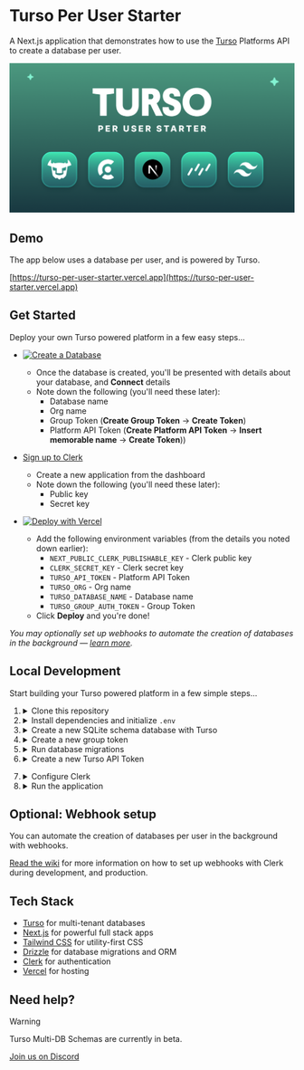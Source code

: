 # Turso Per User Starter

A Next.js application that demonstrates how to use the [Turso](https://turso.tech) Platforms API to create a database per user.

![Turso Per User Starter](/app/opengraph-image.png)

## Demo

The app below uses a database per user, and is powered by Turso.

[https://turso-per-user-starter.vercel.app](https://turso-per-user-starter.vercel.app)

## Get Started

Deploy your own Turso powered platform in a few easy steps...

- [![Create a Database](https://sqlite.new/button)](https://sqlite.new?dump=https%3A%2F%2Fraw.githubusercontent.com%2Fnotrab%2Fturso-per-user-starter%2Fmain%2Fdump.sql&type=schema)

  - Once the database is created, you'll be presented with details about your database, and **Connect** details
  - Note down the following (you'll need these later):
    - Database name
    - Org name
    - Group Token (**Create Group Token** -> **Create Token**)
    - Platform API Token (**Create Platform API Token** -> **Insert memorable name** -> **Create Token**))

- [Sign up to Clerk](https://clerk.com)
  - Create a new application from the dashboard
  - Note down the following (you'll need these later):
    - Public key
    - Secret key
- [![Deploy with Vercel](https://vercel.com/button)](https://vercel.com/new/clone?repository-url=https%3A%2F%2Fgithub.com%2Fnotrab%2Fturso-per-user-starter&env=NEXT_PUBLIC_CLERK_PUBLISHABLE_KEY,CLERK_SECRET_KEY,TURSO_API_TOKEN,TURSO_ORG,TURSO_DATABASE_NAME,TURSO_GROUP_AUTH_TOKEN&demo-title=Turso%20Per%20User%20Starter&demo-description=Create%20a%20database%20per%20user&demo-image=https://raw.githubusercontent.com/notrab/turso-per-user-starter/28373b4c9c74f814e3749525ee3d53b603176834/app/opengraph-image.png&demo-url=https%3A%2F%2Fturso-per-user-starter.vercel.app)
  - Add the following environment variables (from the details you noted down earlier):
    - `NEXT_PUBLIC_CLERK_PUBLISHABLE_KEY` - Clerk public key
    - `CLERK_SECRET_KEY` - Clerk secret key
    - `TURSO_API_TOKEN` - Platform API Token
    - `TURSO_ORG` - Org name
    - `TURSO_DATABASE_NAME` - Database name
    - `TURSO_GROUP_AUTH_TOKEN` - Group Token
  - Click **Deploy** and you're done!

_You may optionally set up webhooks to automate the creation of databases in the background &mdash; [learn more](https://github.com/notrab/turso-per-user-starter/wiki/Webhooks#using-webhooks-in-production)._

## Local Development

Start building your Turso powered platform in a few simple steps...

1. <details>
   <summary>Clone this repository</summary>

   Begin by cloning this repository to your machine:

   ```bash
   git clone https://github.com/notrab/turso-per-user-starter.git
   cd turso-per-user-starter
   ```

   </details>

2. <details>
   <summary>Install dependencies and initialize <code>.env</code></summary>

   Run the following:

   ```bash
   cp .env.example .env
   npm install
   ```

   </details>

3. <details>
   <summary>Create a new SQLite schema database with Turso</summary>

   Follow the instructions to install the [Turso CLI](https://docs.turso.tech/cli/installation), and then run the following:

   ```bash
   turso db create <database-name> --type schema
   ```

   > Alternatively, you can [sign up](https://app.turso.tech) on the web, and create a new schema database from there.

   Now update `.env` to include your organization, and schema database name:

   ```bash
   TURSO_ORG=
   TURSO_DATABASE_NAME=
   ```

   > The `TURSO_ORG` can be your personal username, or the name of any organization you have with other users.

   </details>

4. <details>
   <summary>Create a new group token</summary>

   Run the following:

   ```bash
   turso group tokens create <database-name>
   ```

   Now update `.env` to include the group token:

   ```bash
   TURSO_GROUP_AUTH_TOKEN=
   ```

   > If you didn't already have one, a new group will be created for you with the name `default`.

   </details>

5. <details>
   <summary>Run database migrations</summary>

   Run the following:

   ```bash
   npm run db:migrate
   ```

   > If you make changes to `db/schema.ts`, make sure to run `npm run db:generate` to create the migrations, and `npm run db:migrate` to apply them.

   </details>

6. <details>
   <summary>Create a new Turso API Token</summary>

   Run the following:

   ```bash
   turso auth api-tokens mint clerk
   ```

   Then set the API token in the `.env` file:

   ```bash
   TURSO_API_TOKEN=
   ```

  </details>

7. <details>
   <summary>Configure Clerk</summary>

   [Sign up to Clerk](https://clerk.com) and create a new application.

   Add your Clerk public key and secret key to the `.env` file:

   ```bash
   NEXT_PUBLIC_CLERK_PUBLISHABLE_KEY=
   CLERK_SECRET_KEY=
   ```

   </details>

8. <details>
   <summary>Run the application</summary>

   Run the following:

   ```bash
   npm run dev
   ```

   Now open [http://localhost:3000](http://localhost:3000) with your browser to try out the app!

    </details>

## Optional: Webhook setup

You can automate the creation of databases per user in the background with webhooks.

[Read the wiki](https://github.com/notrab/turso-per-user-starter/wiki/Webhooks#using-webhooks-locally) for more information on how to set up webhooks with Clerk during development, and production.

## Tech Stack

- [Turso](https://turso.tech) for multi-tenant databases
- [Next.js](https://nextjs.org) for powerful full stack apps
- [Tailwind CSS](https://tailwindcss.com) for utility-first CSS
- [Drizzle](https://orm.drizzle.team) for database migrations and ORM
- [Clerk](https://clerk.com) for authentication
- [Vercel](https://vercel.com) for hosting

## Need help?

> [!WARNING]
> Turso Multi-DB Schemas are currently in beta.

[Join us on Discord](https://tur.so/discord)
